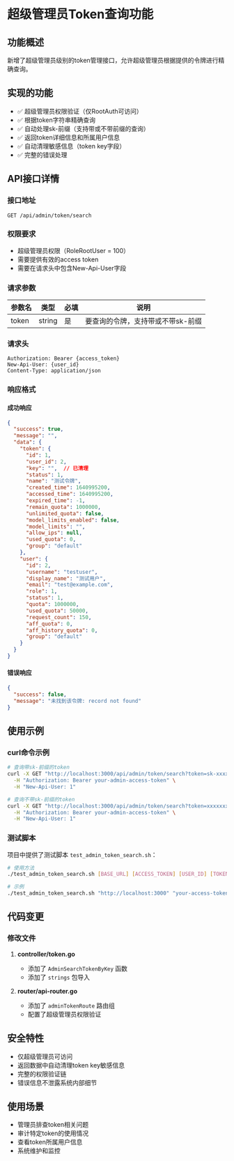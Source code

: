 # 超级管理员Token查询功能

## 功能概述
新增了超级管理员级别的token管理接口，允许超级管理员根据提供的令牌进行精确查询。

## 实现的功能
- ✅ 超级管理员权限验证（仅RootAuth可访问）
- ✅ 根据token字符串精确查询
- ✅ 自动处理sk-前缀（支持带或不带前缀的查询）
- ✅ 返回token详细信息和所属用户信息
- ✅ 自动清理敏感信息（token key字段）
- ✅ 完整的错误处理

## API接口详情

### 接口地址
```
GET /api/admin/token/search
```

### 权限要求
- 超级管理员权限（RoleRootUser = 100）
- 需要提供有效的access token
- 需要在请求头中包含New-Api-User字段

### 请求参数
| 参数名 | 类型 | 必填 | 说明 |
|--------|------|------|------|
| token | string | 是 | 要查询的令牌，支持带或不带sk-前缀 |

### 请求头
```
Authorization: Bearer {access_token}
New-Api-User: {user_id}
Content-Type: application/json
```

### 响应格式

#### 成功响应
```json
{
  "success": true,
  "message": "",
  "data": {
    "token": {
      "id": 1,
      "user_id": 2,
      "key": "",  // 已清理
      "status": 1,
      "name": "测试令牌",
      "created_time": 1640995200,
      "accessed_time": 1640995200,
      "expired_time": -1,
      "remain_quota": 1000000,
      "unlimited_quota": false,
      "model_limits_enabled": false,
      "model_limits": "",
      "allow_ips": null,
      "used_quota": 0,
      "group": "default"
    },
    "user": {
      "id": 2,
      "username": "testuser",
      "display_name": "测试用户",
      "email": "test@example.com",
      "role": 1,
      "status": 1,
      "quota": 1000000,
      "used_quota": 50000,
      "request_count": 150,
      "aff_quota": 0,
      "aff_history_quota": 0,
      "group": "default"
    }
  }
}
```

#### 错误响应
```json
{
  "success": false,
  "message": "未找到该令牌: record not found"
}
```

## 使用示例

### curl命令示例
```bash
# 查询带sk-前缀的token
curl -X GET "http://localhost:3000/api/admin/token/search?token=sk-xxxxxxxxxxxxxx" \
  -H "Authorization: Bearer your-admin-access-token" \
  -H "New-Api-User: 1"

# 查询不带sk-前缀的token
curl -X GET "http://localhost:3000/api/admin/token/search?token=xxxxxxxxxxxxxx" \
  -H "Authorization: Bearer your-admin-access-token" \
  -H "New-Api-User: 1"
```

### 测试脚本
项目中提供了测试脚本 `test_admin_token_search.sh`：

```bash
# 使用方法
./test_admin_token_search.sh [BASE_URL] [ACCESS_TOKEN] [USER_ID] [TOKEN_TO_SEARCH]

# 示例
./test_admin_token_search.sh "http://localhost:3000" "your-access-token" "1" "sk-your-token-here"
```

## 代码变更

### 修改文件
1. **controller/token.go**
   - 添加了 `AdminSearchTokenByKey` 函数
   - 添加了 `strings` 包导入

2. **router/api-router.go**
   - 添加了 `adminTokenRoute` 路由组
   - 配置了超级管理员权限验证

## 安全特性
- 仅超级管理员可访问
- 返回数据中自动清理token key敏感信息
- 完整的权限验证链
- 错误信息不泄露系统内部细节

## 使用场景
- 管理员排查token相关问题
- 审计特定token的使用情况
- 查看token所属用户信息
- 系统维护和监控
